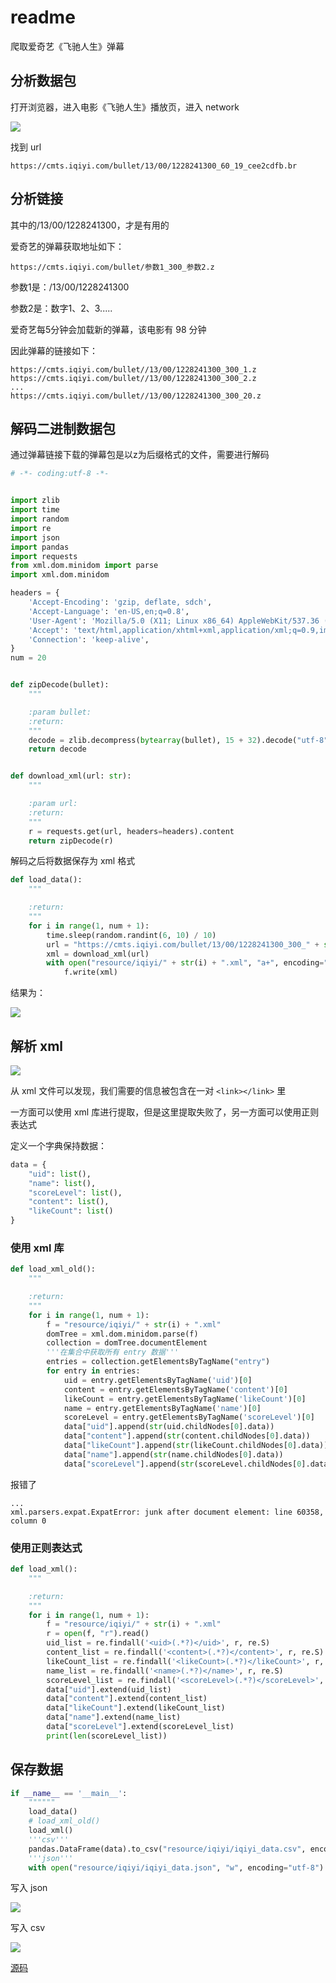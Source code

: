 # readme

爬取爱奇艺《飞驰人生》弹幕

## 分析数据包

打开浏览器，进入电影《飞驰人生》播放页，进入 network

![](resource/iqiyi/ib_1.png)

找到 url

```shell
https://cmts.iqiyi.com/bullet/13/00/1228241300_60_19_cee2cdfb.br
```

## 分析链接

其中的/13/00/1228241300，才是有用的

爱奇艺的弹幕获取地址如下：

```shell
https://cmts.iqiyi.com/bullet/参数1_300_参数2.z
```

参数1是：/13/00/1228241300

参数2是：数字1、2、3.....

爱奇艺每5分钟会加载新的弹幕，该电影有 98 分钟

因此弹幕的链接如下：

```shell
https://cmts.iqiyi.com/bullet//13/00/1228241300_300_1.z
https://cmts.iqiyi.com/bullet//13/00/1228241300_300_2.z
...
https://cmts.iqiyi.com/bullet//13/00/1228241300_300_20.z
```

## 解码二进制数据包

通过弹幕链接下载的弹幕包是以z为后缀格式的文件，需要进行解码

```python
# -*- coding:utf-8 -*-


import zlib
import time
import random
import re
import json
import pandas
import requests
from xml.dom.minidom import parse
import xml.dom.minidom

headers = {
    'Accept-Encoding': 'gzip, deflate, sdch',
    'Accept-Language': 'en-US,en;q=0.8',
    'User-Agent': 'Mozilla/5.0 (X11; Linux x86_64) AppleWebKit/537.36 (KHTML, like Gecko) Chrome/90.0.4430.72 Safari/537.36',
    'Accept': 'text/html,application/xhtml+xml,application/xml;q=0.9,image/webp,*/*;q=0.8',
    'Connection': 'keep-alive',
}
num = 20


def zipDecode(bullet):
    """

    :param bullet:
    :return:
    """
    decode = zlib.decompress(bytearray(bullet), 15 + 32).decode("utf-8")
    return decode


def download_xml(url: str):
    """

    :param url:
    :return:
    """
    r = requests.get(url, headers=headers).content
    return zipDecode(r)
```

解码之后将数据保存为 xml 格式

```python
def load_data():
    """

    :return:
    """
    for i in range(1, num + 1):
        time.sleep(random.randint(6, 10) / 10)
        url = "https://cmts.iqiyi.com/bullet/13/00/1228241300_300_" + str(i) + ".z"
        xml = download_xml(url)
        with open("resource/iqiyi/" + str(i) + ".xml", "a+", encoding="utf-8") as f:
            f.write(xml)
```

结果为：

![](resource/iqiyi/ib_2.png)

## 解析 xml

![](resource/iqiyi/ib_3.png)

从 xml 文件可以发现，我们需要的信息被包含在一对 ```<link></link>``` 里

一方面可以使用 xml 库进行提取，但是这里提取失败了，另一方面可以使用正则表达式

定义一个字典保持数据：

```python
data = {
    "uid": list(),
    "name": list(),
    "scoreLevel": list(),
    "content": list(),
    "likeCount": list()
}
```

### 使用 xml 库

```python
def load_xml_old():
    """

    :return:
    """
    for i in range(1, num + 1):
        f = "resource/iqiyi/" + str(i) + ".xml"
        domTree = xml.dom.minidom.parse(f)
        collection = domTree.documentElement
        '''在集合中获取所有 entry 数据'''
        entries = collection.getElementsByTagName("entry")
        for entry in entries:
            uid = entry.getElementsByTagName('uid')[0]
            content = entry.getElementsByTagName('content')[0]
            likeCount = entry.getElementsByTagName('likeCount')[0]
            name = entry.getElementsByTagName('name')[0]
            scoreLevel = entry.getElementsByTagName('scoreLevel')[0]
            data["uid"].append(str(uid.childNodes[0].data))
            data["content"].append(str(content.childNodes[0].data))
            data["likeCount"].append(str(likeCount.childNodes[0].data))
            data["name"].append(str(name.childNodes[0].data))
            data["scoreLevel"].append(str(scoreLevel.childNodes[0].data))
```

报错了

```text
...
xml.parsers.expat.ExpatError: junk after document element: line 60358, column 0
```

### 使用正则表达式

```python
def load_xml():
    """

    :return:
    """
    for i in range(1, num + 1):
        f = "resource/iqiyi/" + str(i) + ".xml"
        r = open(f, "r").read()
        uid_list = re.findall('<uid>(.*?)</uid>', r, re.S)
        content_list = re.findall('<content>(.*?)</content>', r, re.S)
        likeCount_list = re.findall('<likeCount>(.*?)</likeCount>', r, re.S)
        name_list = re.findall('<name>(.*?)</name>', r, re.S)
        scoreLevel_list = re.findall('<scoreLevel>(.*?)</scoreLevel>', r, re.S)
        data["uid"].extend(uid_list)
        data["content"].extend(content_list)
        data["likeCount"].extend(likeCount_list)
        data["name"].extend(name_list)
        data["scoreLevel"].extend(scoreLevel_list)
        print(len(scoreLevel_list))
```

## 保存数据

```python
if __name__ == '__main__':
    """"""
    load_data()
    # load_xml_old()
    load_xml()
    '''csv'''
    pandas.DataFrame(data).to_csv("resource/iqiyi/iqiyi_data.csv", encoding="utf-8")
    '''json'''
    with open("resource/iqiyi/iqiyi_data.json", "w", encoding="utf-8") as f:
```

写入 json

![](resource/iqiyi/ib_4.png)

写入 csv

![](resource/iqiyi/ib_5.png)

[源码](iqiyi_barrage.py)